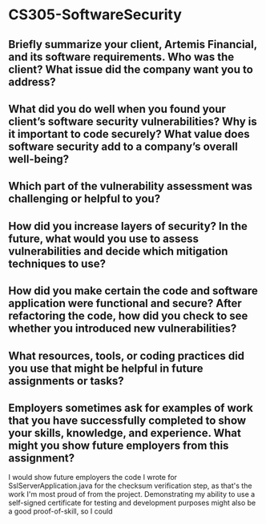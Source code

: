 # CS305-SoftwareSecurity
Briefly summarize your client, Artemis Financial, and its software requirements. Who was the client? What issue did the company want you to address?
--


What did you do well when you found your client’s software security vulnerabilities? Why is it important to code securely? What value does software security add to a company’s overall well-being?
--


Which part of the vulnerability assessment was challenging or helpful to you?
--


How did you increase layers of security? In the future, what would you use to assess vulnerabilities and decide which mitigation techniques to use?
--


How did you make certain the code and software application were functional and secure? After refactoring the code, how did you check to see whether you introduced new vulnerabilities?
--


What resources, tools, or coding practices did you use that might be helpful in future assignments or tasks?
--


Employers sometimes ask for examples of work that you have successfully completed to show your skills, knowledge, and experience. What might you show future employers from this assignment?
--
I would show future employers the code I wrote for SslServerApplication.java for the checksum verification step, as that's the work I'm most proud of from the project. Demonstrating my ability to use a self-signed certificate for testing and development purposes might also be a good proof-of-skill, so I could
